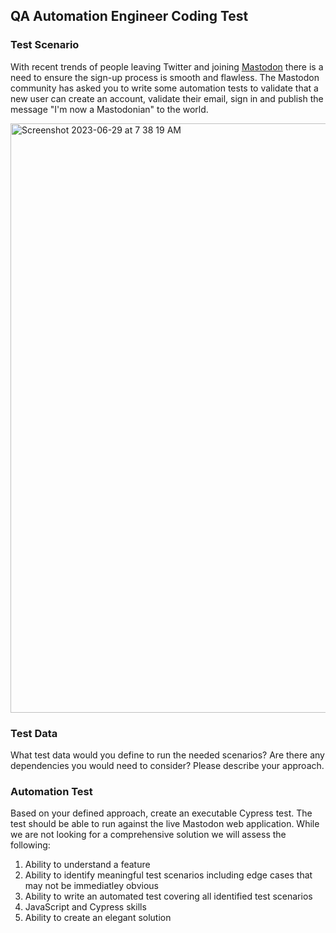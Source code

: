 ## QA Automation Engineer Coding Test

### Test Scenario
With recent trends of people leaving Twitter and joining [Mastodon](https://mastodon.social/) there is a need to ensure the sign-up process is smooth and flawless. The Mastodon community has asked you to write some automation tests to validate that a new user can create an account, validate their email, sign in and publish the message "I'm now a Mastodonian" to the world.

<img width="943" alt="Screenshot 2023-06-29 at 7 38 19 AM" src="https://github.com/Monument-Software-Inc/qa_technical_interview_challenge/assets/5942829/1f63f4b8-767d-478f-a050-c54c02794f9a">

### Test Data
What test data would you define to run the needed scenarios? Are there any dependencies you would need to consider? Please describe your approach.

### Automation Test

Based on your defined approach, create an executable Cypress test. The test should be able to run against the live Mastodon web application. While we are not looking for a comprehensive solution we will assess the following:

1. Ability to understand a feature
2. Ability to identify meaningful test scenarios including edge cases that may not be immediatley obvious
3. Ability to write an automated test covering all identified test scenarios
4. JavaScript and Cypress skills
5. Ability to create an elegant solution
